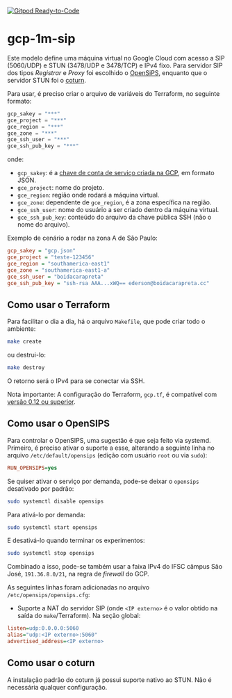 [![Gitpod Ready-to-Code](https://img.shields.io/badge/Gitpod-Ready--to--Code-blue?logo=gitpod)](https://gitpod.io/#https://github.com/boidacarapreta/smu20201)

# gcp-1m-sip

Este modelo define uma máquina virtual no Google Cloud com acesso a SIP (5060/UDP) e STUN (3478/UDP e 3478/TCP) e IPv4 fixo. Para servidor SIP dos tipos _Registrar_ e _Proxy_ foi escolhido o [OpenSiPS](https://opensips.org/), enquanto que o servidor STUN foi o [coturn](https://github.com/coturn/coturn).

Para usar, é preciso criar o arquivo de variáveis do Terraform, no seguinte formato:

```terraform
gcp_sakey = "***"
gce_project = "***"
gce_region = "***"
gce_zone = "***"
gce_ssh_user = "***"
gce_ssh_pub_key = "***"
```

onde:

- `gcp_sakey`: é a [chave de conta de serviço criada na GCP](https://console.cloud.google.com/apis/credentials/serviceaccountkey), em formato JSON.
- `gce_project`: nome do projeto.
- `gce_region`: região onde rodará a máquina virtual.
- `gce_zone`: dependente de `gce_region`, é a zona específica na região.
- `gce_ssh_user`: nome do usuário a ser criado dentro da máquina virtual.
- `gce_ssh_pub_key`: conteúdo do arquivo da chave pública SSH (não o nome do arquivo).

Exemplo de cenário a rodar na zona A de São Paulo:

```ini
gcp_sakey = "gcp.json"
gce_project = "teste-123456"
gce_region = "southamerica-east1"
gce_zone = "southamerica-east1-a"
gce_ssh_user = "boidacarapreta"
gce_ssh_pub_key = "ssh-rsa AAA...xWQ== ederson@boidacarapreta.cc"
```

## Como usar o Terraform

Para facilitar o dia a dia, há o arquivo `Makefile`, que pode criar todo o ambiente:

```bash
make create
```

ou destrui-lo:

```bash
make destroy
```

O retorno será o IPv4 para se conectar via SSH.

Nota importante: A configuração do Terraform, `gcp.tf`, é compatível com [versão 0.12 ou superior](https://www.terraform.io/docs/configuration/).


## Como usar o OpenSIPS

Para controlar o OpenSIPS, uma sugestão é que seja feito via systemd. Primeiro, é preciso ativar o suporte a esse, alterando a seguinte linha no arquivo `/etc/default/opensips` (edição com usuário `root` ou via `sudo`):

```ini
RUN_OPENSIPS=yes
```

Se quiser ativar o serviço por demanda, pode-se deixar o `opensips` desativado por padrão:

```bash
sudo systemctl disable opensips
```

Para ativá-lo por demanda:

```bash
sudo systemctl start opensips
```

E desativá-lo quando terminar os experimentos:

```bash
sudo systemctl stop opensips
```

 Combinado a isso, pode-se também usar a faixa IPv4 do IFSC câmpus São José, `191.36.8.0/21`, na regra de _firewall_ do GCP.

As seguintes linhas foram adicionadas no arquivo `/etc/opensips/opensips.cfg`:

- Suporte a NAT do servidor SIP (onde `<IP externo>` é o valor obtido na saída do `make`/Terraform). Na seção global:

```ini
listen=udp:0.0.0.0:5060
alias="udp:<IP externo>:5060"
advertised_address=<IP externo>
```

## Como usar o coturn

A instalação padrão do coturn já possui suporte nativo ao STUN. Não é necessária qualquer configuração.
